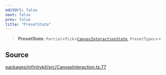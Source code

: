 ```yaml
---
editUrl: false
next: false
prev: false
title: "PresetState"
---
```


> **PresetState**: `Partial`\<`Pick`\<[`CanvasInteractionState`](CanvasInteractionState.md), `PresetTypes`\>\>

## Source

[packages/infinitykit/src/CanvasInteraction.ts:77](https://github.com/nodenogg-in/alpha-p2p/blob/2cff8cc/packages/infinitykit/src/CanvasInteraction.ts#L77)
